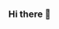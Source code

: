 ### Hi there 👋

<!--
**prudhvidhar18/prudhvidhar18** is a ✨ _special_ ✨ repository because its `README.md` (this file) appears on your GitHub profile.

Here are some ideas to get you started:

- 🔭 I’m currently working on  python
- 🌱 I’m currently learning IBM Mq
- 👯 I’m looking to collaborate on responsive
- 🤔 I’m looking for help with javascript
- 💬 Ask me about ...basic HTML
- 📫 How to reach me: instagram-prudhvidhar_reddy

